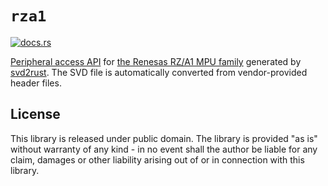 # `rza1`

[<img src="https://docs.rs/rza1/badge.svg" alt="docs.rs">](https://docs.rs/rza1/)

[Peripheral access API] for [the Renesas RZ/A1 MPU family] generated by [svd2rust]. The SVD file is automatically converted from vendor-provided header files.

[Peripheral access API]: https://docs.rs/svd2rust/0.14.0/svd2rust/#peripheral-api
[the Renesas RZ/A1 MPU family]: https://www.renesas.com/us/en/products/microcontrollers-microprocessors/rz/rza/rza1h.html
[svd2rust]: https://github.com/rust-embedded/svd2rust

## License

This library is released under public domain. The library is provided "as is" without warranty of any kind - in no event shall the author be liable for any claim, damages or other liability arising out of or in connection with this library.
